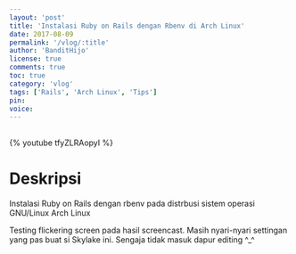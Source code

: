 ```yaml
---
layout: 'post'
title: 'Instalasi Ruby on Rails dengan Rbenv di Arch Linux'
date: 2017-08-09
permalink: '/vlog/:title'
author: 'BanditHijo'
license: true
comments: true
toc: true
category: 'vlog'
tags: ['Rails', 'Arch Linux', 'Tips']
pin:
voice:
---
```


<div style="margin-top:30px;"></div>

{% youtube tfyZLRAopyI %}

# Deskripsi

Instalasi Ruby on Rails dengan rbenv pada distrbusi sistem operasi GNU/Linux Arch Linux

Testing flickering screen pada hasil screencast. Masih nyari-nyari settingan yang pas buat si Skylake ini. Sengaja tidak masuk dapur editing ^_^
